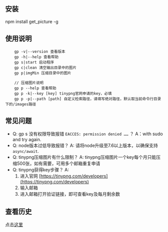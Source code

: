 ## 安装
npm install get_picture -g


## 使用说明
```
    gp -v|--version 查看版本
    gp -h|--help 查看帮助
    gp s|start 启动程序
    gp c|clean 清空输出目录中的图片
    gp p|imgMin 压缩目录中的图片

    // 压缩图片说明
    gp p --help 查看帮助
    gp p -k|--key [key] tinypng官网申请的key，必填
    gp p -p|--path [path] 自定义检索路径，请填写绝对路径，默认取当前命令行目录下的/images路径
```

## 常见问题
- Q: gp s 没有权限导致报错 `EACCES: permission denied ……` ？
  A：with sudo and try again.
- Q: node版本过低导致报错？
  A: 请将node升级至7.6以上版本，以确保支持 `async/await`.
- Q: tinypng压缩图片有什么限制？
  A: tinypng压缩图片一个key每个月只能压缩500张，如有需要，可用多个邮箱重复申请
- Q: tinypng获得key步骤？
  A:
    1. 进入官网 [https://tinypng.com/developers](https://tinypng.com/developers)
    2. 输入邮箱
    3. 进入邮箱打开验证链接，即可查看key及每月剩余数


## 查看历史
点击[这里](https://github.com/1eeing/get_picture/blob/master/history.md)
